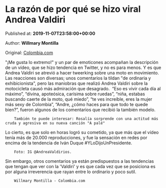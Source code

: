 
# La razón de por qué se hizo viral Andrea Valdiri

Published at: **2019-11-07T23:58:00+00:00**

Author: **Willmary Montilla**

Original: [Colombia.com](https://www.colombia.com/entretenimiento/entretenimiento-y-farandula/la-razon-de-por-que-se-hizo-viral-andrea-valdiri-246853)

"¡Me gusta lo extremo!" y un par de emoticones acompañan la descripción de un vídeo, que se hizo tendencia en Twitter, y no es para menos. Y es que Andrea Valdiri se atrevió a hacer tweerking sobre una moto en movimiento. 
Las reacciones son diversas; unos comentarios la tildan "de ordinaria y exhibicionista", pero las maniobras que realizó Andrea Valdiri sobre la motocicleta causó más admiración que desagrado. 
“Eso es vivir cada día al máximo”, “divina, apoteósica, carísima sobre ruedas”, “niña, estabas buscando caerte de la moto, qué miedo”, “te ves increíble, eres la mujer más sexy de Colombia”, “Andre, ¿cómo haces para que todo te quede bien?”, fueron algunos de los comentarios que recibió la también modelo. 

        También te puede interesar: Rosalía sorprende con una actitud más cruda y agresiva en su nueva canción "A palé"
      
Lo cierto, es que solo en horas logró su cometido, ya que más que el vídeo tenía más de 20.000 reproducciones, y fue la sensación en redes por encima de la tendencia de Iván Duque #YLoDijoUnPresidente. 

        Foto: IG @AndreaValdirios.
      
Sin embargo, otros comentarios ya están predispuestos a las tendencias que tengan que ver con la 'Valdiri' y es que cada vez que se posiciona es por alguna irreverencia que rayan entre lo ordinario y poco sutil. 

        Willmary Montilla - Colombia.com
      
